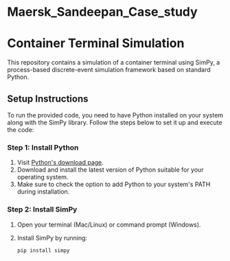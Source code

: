 # Maersk_Sandeepan_Case_study
# Container Terminal Simulation

This repository contains a simulation of a container terminal using SimPy, a process-based discrete-event simulation framework based on standard Python.

## Setup Instructions

To run the provided code, you need to have Python installed on your system along with the SimPy library. Follow the steps below to set it up and execute the code:

### Step 1: Install Python

1. Visit [Python's download page](https://www.python.org/downloads/).
2. Download and install the latest version of Python suitable for your operating system.
3. Make sure to check the option to add Python to your system's PATH during installation.

### Step 2: Install SimPy

1. Open your terminal (Mac/Linux) or command prompt (Windows).
2. Install SimPy by running:

   ```sh
   pip install simpy
